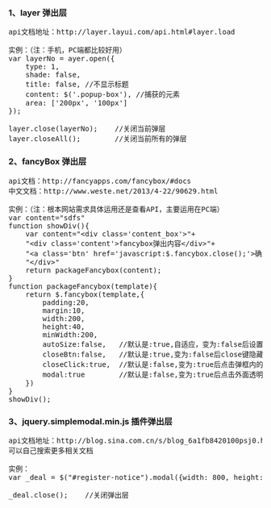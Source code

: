 
### 1、layer 弹出层
<pre>api文档地址：http://layer.layui.com/api.html#layer.load

实例：（注：手机，PC端都比较好用）
var layerNo = ayer.open({
    type: 1,
    shade: false,
    title: false, //不显示标题
    content: $('.popup-box'), //捕获的元素
    area: ['200px', '100px']
});

layer.close(layerNo);    //关闭当前弹层
layer.closeAll();        //关闭当前所有的弹层
</pre>

### 2、fancyBox 弹出层
<pre>api文档：http://fancyapps.com/fancybox/#docs
中文文档：http://www.weste.net/2013/4-22/90629.html

实例：（注：根本网站需求具体运用还是查看API，主要运用在PC端）
var content="sdfs"
function showDiv(){
    var content="&lt;div class='content_box'&gt;"+
    "&lt;div class='content'&gt;fancybox弹出内容&lt;/div&gt;"+
    "&lt;a class='btn' href='javascript:$.fancybox.close();'&gt;确定&lt;/a&gt;"+
    "&lt;/div&gt;"
    return packageFancybox(content);
}
function packageFancybox(template){
    return $.fancybox(template,{
        padding:20,
        margin:10,
        width:200,
        height:40,
        minWidth:200,
        autoSize:false,   //默认是:true,自适应，变为:false后设置的宽和高才有效。
        closeBtn:false,   //默认是:true,变为:false后close键隐藏。
        closeClick:true,  //默认是:false,变为:true后点击弹框内的内容弹框也会消失。
        modal:true        //默认是:false,变为:true后点击外面透明黑背景弹框不会消失。
    })
}
showDiv();
</pre>


### 3、jquery.simplemodal.min.js 插件弹出层
<pre>api文档地址：http://blog.sina.com.cn/s/blog_6a1fb8420100psj0.html
可以自己搜索更多相关文档

实例：
var _deal = $("#register-notice").modal({width: 800, height: 600,close:false});

_deal.close();    //关闭弹出层
</pre>

